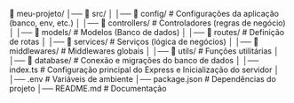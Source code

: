 
📁 meu-projeto/
│── 📁 src/
│   │── 📁 config/          # Configurações da aplicação (banco, env, etc.)
│   │── 📁 controllers/     # Controladores (regras de negócio)
│   │── 📁 models/          # Modelos (Banco de dados)
│   │── 📁 routes/          # Definição de rotas
│   │── 📁 services/        # Serviços (lógica de negócios)
│   │── 📁 middlewares/     # Middlewares globais
│   │── 📁 utils/           # Funções utilitárias
│   │── 📁 database/        # Conexão e migrações do banco de dados
│   │── index.ts            # Configuração principal do Express e Inicialização do servidor
│   │── .env              # Variáveis de ambiente
│── package.json         # Dependências do projeto
│── README.md            # Documentação


